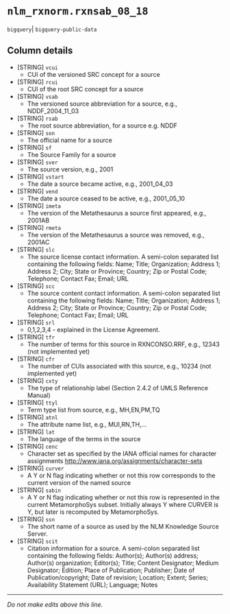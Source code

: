 # `nlm_rxnorm.rxnsab_08_18`
`bigquery`| `bigquery-public-data`

## Column details
* [STRING]    `vcui`
  - CUI of the versioned SRC concept for a source
* [STRING]    `rcui`
  - CUI of the root SRC concept for a source
* [STRING]    `vsab`
  - The versioned source abbreviation for a source, e.g., NDDF_2004_11_03
* [STRING]    `rsab`
  - The root source abbreviation, for a source e.g. NDDF
* [STRING]    `son`
  - The official name for a source
* [STRING]    `sf`
  - The Source Family for a source
* [STRING]    `sver`
  - The source version, e.g., 2001
* [STRING]    `vstart`
  - The date a source became active, e.g., 2001_04_03
* [STRING]    `vend`
  - The date a source ceased to be active, e.g., 2001_05_10
* [STRING]    `imeta`
  - The version of the Metathesaurus a source first appeared, e.g., 2001AB
* [STRING]    `rmeta`
  - The version of the Metathesaurus a source was removed, e.g., 2001AC
* [STRING]    `slc`
  - The source license contact information. A semi-colon separated list containing the following fields: Name; Title; Organization; Address 1; Address 2; City; State or Province; Country; Zip or Postal Code; Telephone; Contact Fax; Email; URL
* [STRING]    `scc`
  - The source content contact information. A semi-colon separated list containing the following fields: Name; Title; Organization; Address 1; Address 2; City; State or Province; Country; Zip or Postal Code; Telephone; Contact Fax; Email; URL
* [STRING]    `srl`
  - 0,1,2,3,4 - explained in the License Agreement.
* [STRING]    `tfr`
  - The number of terms for this source in RXNCONSO.RRF, e.g., 12343 (not implemented yet)
* [STRING]    `cfr`
  - The number of CUIs associated with this source, e.g., 10234 (not implemented yet)
* [STRING]    `cxty`
  - The type of relationship label (Section 2.4.2 of UMLS Reference Manual)
* [STRING]    `ttyl`
  - Term type list from source, e.g., MH,EN,PM,TQ
* [STRING]    `atnl`
  - The attribute name list, e.g., MUI,RN,TH,...
* [STRING]    `lat`
  - The language of the terms in the source
* [STRING]    `cenc`
  - Character set as specified by the IANA official names for character assignments http://www.iana.org/assignments/character-sets
* [STRING]    `curver`
  - A Y or N flag indicating whether or not this row corresponds to the current version of the named source
* [STRING]    `sabin`
  - A Y or N flag indicating whether or not this row is represented in the current MetamorphoSys subset. Initially always Y where CURVER is Y, but later is recomputed by MetamorphoSys.
* [STRING]    `ssn`
  - The short name of a source as used by the NLM Knowledge Source Server.
* [STRING]    `scit`
  - Citation information for a source. A semi-colon separated list containing the following fields: Author(s); Author(s) address; Author(s) organization; Editor(s); Title; Content Designator; Medium Designator; Edition; Place of Publication; Publisher; Date of Publication/copyright; Date of revision; Location; Extent; Series; Availability Statement (URL); Language; Notes

-------------------------------------------------------------------------------
*Do not make edits above this line.*
